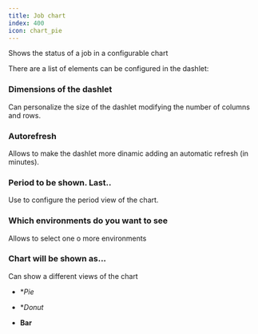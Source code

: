 ```yaml
---
title: Job chart
index: 400
icon: chart_pie
---
```


Shows the status of a job in a configurable chart

There are a list of elements can be configured in the dashlet:


### Dimensions of the dashlet

Can personalize the size of the dashlet modifying the number of columns and rows.


### Autorefresh

Allows to make the dashlet more dinamic adding an automatic refresh (in minutes).



### Period to be shown. Last..

Use to configure the period view of the chart.


### Which environments do you want to see

Allows to select one o more environments


### Chart will be shown as...

Can show a different views of the chart


- **Pie*


- **Donut*


- **Bar**
